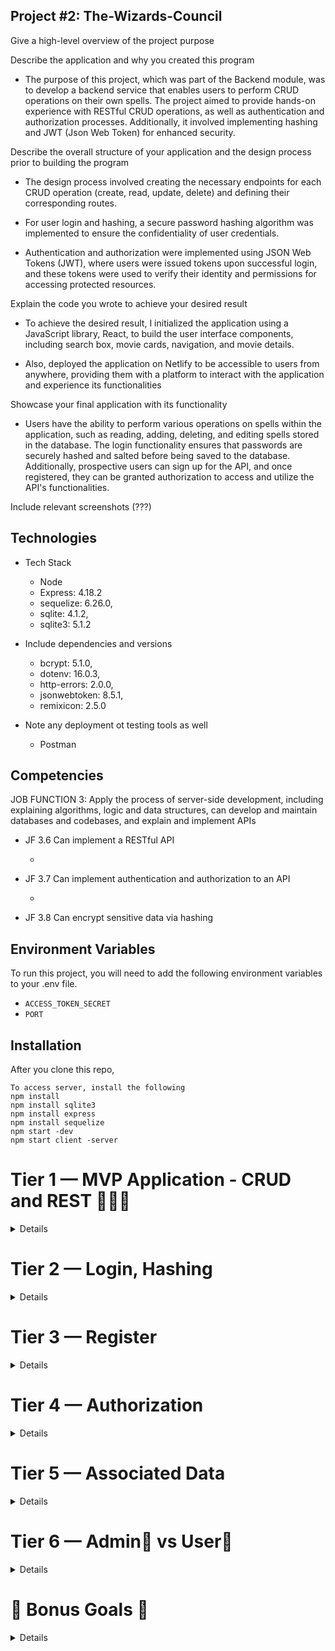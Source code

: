 ## Project #2: The-Wizards-Council

Give a high-level overview of the project purpose

Describe the application and why you created this program

- The purpose of this project, which was part of the Backend module, was to develop a backend service that enables users to perform CRUD operations on their own spells. The project aimed to provide hands-on experience with RESTful CRUD operations, as well as authentication and authorization processes. Additionally, it involved implementing hashing and JWT (Json Web Token) for enhanced security.

Describe the overall structure of your application and the design process prior to building the program

- The design process involved creating the necessary endpoints for each CRUD operation (create, read, update, delete) and defining their corresponding routes.

- For user login and hashing, a secure password hashing algorithm was implemented to ensure the confidentiality of user credentials.

- Authentication and authorization were implemented using JSON Web Tokens (JWT), where users were issued tokens upon successful login, and these tokens were used to verify their identity and permissions for accessing protected resources.

Explain the code you wrote to achieve your desired result

- To achieve the desired result, I initialized the application using a JavaScript library, React, to build the user interface components, including search box, movie cards, navigation, and movie details.

- Also, deployed the application on Netlify to  be accessible to users from anywhere, providing them with a platform to interact with the application and experience its functionalities

Showcase your final application with its functionality

- Users have the ability to perform various operations on spells within the application, such as reading, adding, deleting, and editing spells stored in the database. The login functionality ensures that passwords are securely hashed and salted before being saved to the database. Additionally, prospective users can sign up for the API, and once registered, they can be granted authorization to access and utilize the API's functionalities.

Include relevant screenshots (???)


## Technologies

- Tech Stack
    - Node
    - Express: 4.18.2
    - sequelize: 6.26.0,
    - sqlite: 4.1.2,
    - sqlite3: 5.1.2

- Include dependencies and versions
    - bcrypt: 5.1.0,
    - dotenv: 16.0.3,
    - http-errors: 2.0.0,
    - jsonwebtoken: 8.5.1,
    - remixicon: 2.5.0

- Note any deployment ot testing tools as well

    - Postman


## Competencies

JOB FUNCTION 3: Apply the process of server-side development, including explaining algorithms, logic and data structures, can develop and maintain databases and codebases, and explain and implement APIs

- JF 3.6 Can implement a RESTful API

    -

- JF 3.7 Can implement authentication and authorization to an API

    -

- JF 3.8 Can encrypt sensitive data via hashing



## Environment Variables

To run this project, you will need to add the following environment variables to your .env file.

- `ACCESS_TOKEN_SECRET`
- `PORT`

## Installation

After you clone this repo,

```
To access server, install the following
npm install
npm install sqlite3
npm install express
npm install sequelize
npm start -dev
npm start client -server
```

# Tier 1 — MVP Application - CRUD and REST 👨🏽‍💻
<details>

   ✨ As a User, I want to read 📔 ```spells``` from the database

   ✨ As a User, I want to add ```spells``` to the database

   ✨ As a User, I want to delete ```spells``` from the database

   ✨ As a User, I want to edit ```spells``` in the database

   ✨ As a User, I expect to do all of the above by accessing RESTful routes

   ✨ As a User, I want to log in to a deployed app.

         *  🚩 Deployed app <hyperlink> goes here

</details>


# Tier 2 — Login, Hashing
<details>

  ✨ As a User, I want to be able to log in to my API

  ✨ As a User, I want any passwords saved to be hashed and salted before saved to the database (note: If you use OAuth, you might not even store passwords at all!)
</details>

#  Tier 3 — Register
 <details>

  ✨ As a potential User, I want to be able to sign up for the API

  ✨ As a signed-up User, I want to be granted authorization to access the API
</details>

# Tier 4 — Authorization
<details>

 ✨ As a User, I want my API protected from unauthorized Users 🙅

 ✨ As an unauthorized User, I want a helpful message telling me I do not have access to the API

 ✨ As a user, I want to receive a helpful error message anytime there is a problem with the request (i.e. error handling middleware)

 ✨ As a User, I expect not to be able to create new entities without first logging in / authenticating in some way (token/session)

 ✨ As a User, I want my data to only be accessible by myself

 ✨ As a User, I want my data to only be editable/deletable by myself
</details>

# Tier 5 — Associated Data
<details>

 ✨ In addition to the Tier 1 MVP criteria…

 ✨ As a User, I want to be able to read a single entry

 ✨ As a User requesting a single entry, I want to see the associated user info and other associated data.
</details>

# Tier 6 — Admin🔑 vs User💁
  <details>

 ✨ 🔑 As an Admin, I want to have a special super-user account type that allows access to content Users don’t have access to

 ✨ 💁 As a basic User, when requesting a list of all ```spells```, I expect to only see my own ```spells``` (not ```spells``` of other users)

 ✨ 🔑 As an Admin, when requesting a list of all ```spells```, I expect to be able to see all ```spells```, regardless of user/owner

 ✨ 🔑 As an Admin, I want to be able to edit other users’ information via the API

 ✨ 🔑 As an Admin, I want to be able to delete or edit any entity, regardless of user/owner
  </details>

# 🎯 Bonus Goals 🎯
<details>

* 🎯 Bonus Goal 1: Front End Login
   * As a User, I want to be able to use a client-side form to Log in/out of my application.
   * As a User, I want to be able to sign up using a client-side form. This could be via a traditional web form, or more preferably, with a React app.

* 🎯 Bonus Goal 2: Seed
   * As a Developer cloning the repo for the first time, I want to be able to run a seed command and have the database populated with data.
   * As a Developer, I want multiple users to be seeded to the database

* 🎯 Bonus Goal 3: Testing
   * As a Developer, I want to be able to run a test commend (such as npm test or the command specific to your technology/project) and have all my tests run.
   * As a Developer, I want to know if my new code has broken anything (passing tests means it theoretically didn’t)

* 🎯 Bonus Goal 4: Continuous Integration
   * As a Developer, I want the tests to run each time I open a PR to the main branch.
   * As a Developer, I want failing tests to block a merge to main
 Note: GitHub Actions or TravisCI are each great options for this.

* 🎯 Bonus Goal 5: Pagination
   * As a Developer, I want to see many (Hundreds? Thousands?) ```spells``` seeded to use in testing. (Use an external package like faker to generate the data)
   * As a User requesting all ```spells```, I want to receive paginated data (10 results instead of 5K)
   * As a User requesting all ```spells```, I want to be able to request the next “page” or set of data
   * As a User requesting all ```spells```, I want to be able to edit the page size (10 results at a time vs 50 or other amount)

* 🎯 Bonus Goal 6: External API Automation
   * You could integrate external API for cool and fun functionality.
   * Intermediate - As a User signing up, I want to receive an email confirmation upon registration.  Use something like SendGrid - (100 free emails per day)
   * Advanced - As an Admin, I want to receive a daily email report with data about my entities (inventory value, daily throughput, etc).  I expect the report to come in at the same time every day.  You could achieve this by creating an interval-based Cron Job, running on a serverless host like Google Cloud or AWS Lambda.

* 🎯 Bonus Goal 7: Front End Application

  * As a User, I want to access, create, edit, and delete my data all from a front-end GUI application.

  * As a returning user, I want to be automatically logged in, instead of having to enter my credentials each time I revisit the application.

  * As a User, I want my app to be visually stunning

</details>
